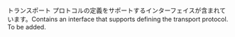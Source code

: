 <Namespace Name="Microsoft.Azure.Management.Network.Fluent.HasProtocol.Definition">
  <Docs>
    <summary><span data-ttu-id="a8a6f-101">トランスポート プロトコルの定義をサポートするインターフェイスが含まれています。</span><span class="sxs-lookup"><span data-stu-id="a8a6f-101">Contains an interface that supports defining the transport protocol.</span></span></summary> 
    <remarks>To be added.</remarks>
  </Docs>
</Namespace>
